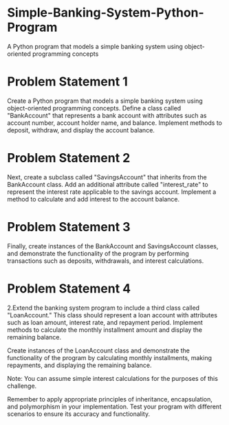 # Simple-Banking-System-Python-Program
A Python program that models a simple banking system using object-oriented programming concepts

# Problem Statement 1
Create a Python program that models a simple banking system using object-oriented programming concepts. Define a class called "BankAccount" that represents a bank account with attributes such as account number, account holder name, and balance. Implement methods to deposit, withdraw, and display the account balance.

# Problem Statement 2
Next, create a subclass called "SavingsAccount" that inherits from the BankAccount class. Add an additional attribute called "interest_rate" to represent the interest rate applicable to the savings account. Implement a method to calculate and add interest to the account balance.

# Problem Statement 3
Finally, create instances of the BankAccount and SavingsAccount classes, and demonstrate the functionality of the program by performing transactions such as deposits, withdrawals, and interest calculations.

# Problem Statement 4
2.Extend the banking system program to include a third class called "LoanAccount." This class should represent a loan account with attributes such as loan amount, interest rate, and repayment period. Implement methods to calculate the monthly installment amount and display the remaining balance.

Create instances of the LoanAccount class and demonstrate the functionality of the program by calculating monthly installments, making repayments, and displaying the remaining balance.

Note: You can assume simple interest calculations for the purposes of this challenge.

Remember to apply appropriate principles of inheritance, encapsulation, and polymorphism in your implementation. Test your program with different scenarios to ensure its accuracy and functionality.
